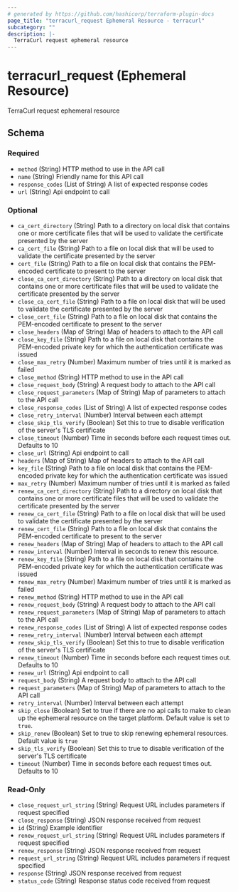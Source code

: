 ```yaml
---
# generated by https://github.com/hashicorp/terraform-plugin-docs
page_title: "terracurl_request Ephemeral Resource - terracurl"
subcategory: ""
description: |-
  TerraCurl request ephemeral resource
---
```


# terracurl_request (Ephemeral Resource)

TerraCurl request ephemeral resource



<!-- schema generated by tfplugindocs -->
## Schema

### Required

- `method` (String) HTTP method to use in the API call
- `name` (String) Friendly name for this API call
- `response_codes` (List of String) A list of expected response codes
- `url` (String) Api endpoint to call

### Optional

- `ca_cert_directory` (String) Path to a directory on local disk that contains one or more certificate files that will be used to validate the certificate presented by the server
- `ca_cert_file` (String) Path to a file on local disk that will be used to validate the certificate presented by the server
- `cert_file` (String) Path to a file on local disk that contains the PEM-encoded certificate to present to the server
- `close_ca_cert_directory` (String) Path to a directory on local disk that contains one or more certificate files that will be used to validate the certificate presented by the server
- `close_ca_cert_file` (String) Path to a file on local disk that will be used to validate the certificate presented by the server
- `close_cert_file` (String) Path to a file on local disk that contains the PEM-encoded certificate to present to the server
- `close_headers` (Map of String) Map of headers to attach to the API call
- `close_key_file` (String) Path to a file on local disk that contains the PEM-encoded private key for which the authentication certificate was issued
- `close_max_retry` (Number) Maximum number of tries until it is marked as failed
- `close_method` (String) HTTP method to use in the API call
- `close_request_body` (String) A request body to attach to the API call
- `close_request_parameters` (Map of String) Map of parameters to attach to the API call
- `close_response_codes` (List of String) A list of expected response codes
- `close_retry_interval` (Number) Interval between each attempt
- `close_skip_tls_verify` (Boolean) Set this to true to disable verification of the server's TLS certificate
- `close_timeout` (Number) Time in seconds before each request times out. Defaults to 10
- `close_url` (String) Api endpoint to call
- `headers` (Map of String) Map of headers to attach to the API call
- `key_file` (String) Path to a file on local disk that contains the PEM-encoded private key for which the authentication certificate was issued
- `max_retry` (Number) Maximum number of tries until it is marked as failed
- `renew_ca_cert_directory` (String) Path to a directory on local disk that contains one or more certificate files that will be used to validate the certificate presented by the server
- `renew_ca_cert_file` (String) Path to a file on local disk that will be used to validate the certificate presented by the server
- `renew_cert_file` (String) Path to a file on local disk that contains the PEM-encoded certificate to present to the server
- `renew_headers` (Map of String) Map of headers to attach to the API call
- `renew_interval` (Number) Interval in seconds to renew this resource.
- `renew_key_file` (String) Path to a file on local disk that contains the PEM-encoded private key for which the authentication certificate was issued
- `renew_max_retry` (Number) Maximum number of tries until it is marked as failed
- `renew_method` (String) HTTP method to use in the API call
- `renew_request_body` (String) A request body to attach to the API call
- `renew_request_parameters` (Map of String) Map of parameters to attach to the API call
- `renew_response_codes` (List of String) A list of expected response codes
- `renew_retry_interval` (Number) Interval between each attempt
- `renew_skip_tls_verify` (Boolean) Set this to true to disable verification of the server's TLS certificate
- `renew_timeout` (Number) Time in seconds before each request times out. Defaults to 10
- `renew_url` (String) Api endpoint to call
- `request_body` (String) A request body to attach to the API call
- `request_parameters` (Map of String) Map of parameters to attach to the API call
- `retry_interval` (Number) Interval between each attempt
- `skip_close` (Boolean) Set to true if there are no api calls to make to clean up the ephemeral resource on the target platform. Default value is set to `true`.
- `skip_renew` (Boolean) Set to true to skip renewing ephemeral resources. Default value is `true`
- `skip_tls_verify` (Boolean) Set this to true to disable verification of the server's TLS certificate
- `timeout` (Number) Time in seconds before each request times out. Defaults to 10

### Read-Only

- `close_request_url_string` (String) Request URL includes parameters if request specified
- `close_response` (String) JSON response received from request
- `id` (String) Example identifier
- `renew_request_url_string` (String) Request URL includes parameters if request specified
- `renew_response` (String) JSON response received from request
- `request_url_string` (String) Request URL includes parameters if request specified
- `response` (String) JSON response received from request
- `status_code` (String) Response status code received from request

